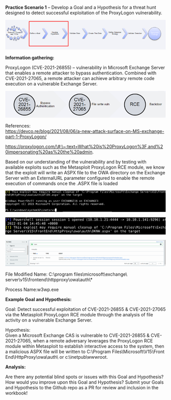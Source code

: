 **Practice Scenario 1** – Develop a Goal and a Hypothesis for a threat hunt
designed to detect successful exploitation of the ProxyLogon vulnerability.

![](media/d04aafd5e05b1c50d440bf0e1261dafd.png)

**Information gathering:**

ProxyLogon (CVE-2021-26855) – vulnerability in Microsoft Exchange Server that
enables a remote attacker to bypass authentication. Combined with
CVE-2021-27065, a remote attacker can achieve arbitrary remote code execution on
a vulnerable Exchange Server.

![](media/fdd2866790d5e10cbfe47d04019cc54c.png)

References:  
<https://devco.re/blog/2021/08/06/a-new-attack-surface-on-MS-exchange-part-1-ProxyLogon/>

https://proxylogon.com/\#:\~:text=What%20is%20ProxyLogon%3F,and%20impersonating%20as%20the%20admin.

Based on our understanding of the vulnerability and by testing with available
exploits such as the Metasploit ProxyLogon RCE module, we know that the exploit
will write an ASPX file to the OWA directory on the Exchange Server with an
ExternalURL parameter configured to enable the remote execution of commands once
the .ASPX file is loaded

![](media/4e59a90d41640f14dac5fd535d32caae.png)

![](media/59cffdbf3bfc20b68a37cf2ebac70406.png)

![](media/55f46f22b8802f8d347561f008187bbe.png)

File Modified Name: C:\\program files\\microsoft\\exchange\\
server\\v15\\frontend\\httpproxy\\owa\\auth\\\*

Process Name:w3wp.exe

**Example Goal and Hypothesis:**

Goal: Detect successful exploitation of CVE-2021-26855 & CVE-2021-27065 via the
Metasploit ProxyLogon RCE module through the analysis of file activity on a
vulnerable Exchange Server.

Hypothesis:  
Given a Microsoft Exchange CAS is vulnerable to CVE-2021-26855 & CVE-2021-27065,
when a remote adversary leverages the ProxyLogon RCE module within Metasploit to
establish interactive access to the system, then a malicious ASPX file will be
written to C:\\Program Files\\Microsoft\\V15\\Front End\\HttpProxy\\owa\\auth\\
or c:\\inetpub\\wwwroot.

**Analysis:**

Are there any potential blind spots or issues with this Goal and Hypothesis? How
would you improve upon this Goal and Hypothesis? Submit your Goals and
Hypothesis to the Github repo as a PR for review and inclusion in the workbook!
